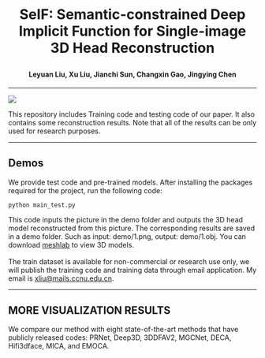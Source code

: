 # <p align="center">SeIF: Semantic-constrained Deep Implicit Function for Single-image 3D Head Reconstruction</p>
#### <p align="center">Leyuan Liu, Xu Liu, Jianchi Sun, Changxin Gao, Jingying Chen</p>
***
![](https://github.com/starVisionTeam/SeIF/blob/master/lib/data/final.gif)

This repository includes Training code and testing code of our paper. It also contains some reconstruction results. Note that all of the results can be only used for research purposes.
***
## Demos
We provide test code and pre-trained models. After installing the packages required for the project, run the following code:</br>
```objpython
python main_test.py
```
This code inputs the picture in the demo folder and outputs the 3D head model reconstructed from this picture. The corresponding results are saved in a demo folder. Such as input: demo/1.png, output: demo/1.obj. You can download [meshlab](https://www.meshlab.net/#download) to view 3D models.</br>
</br>
The train dataset is available for non-commercial or research use only, we will publish the training code and training data through email application. My email is xliu@mails.ccnu.edu.cn.
</br>
***
## MORE VISUALIZATION RESULTS
We compare our method with eight state-of-the-art methods that have publicly released codes: PRNet, Deep3D, 3DDFAV2, MGCNet, DECA, Hifi3dface, MICA, and EMOCA.
